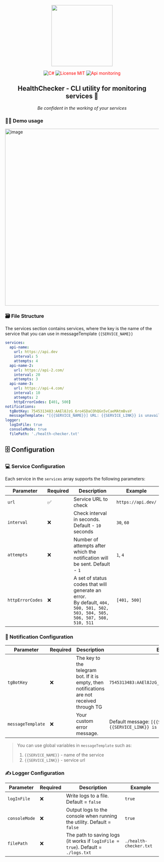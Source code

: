 <div align="center">
 <img src="https://github.com/user-attachments/assets/43539b07-0ed7-4527-b89f-2a823cd73a88" width="200"  /> 
</div>

<p align="center" style="color: red;">
  <img src="https://img.shields.io/badge/C%23-purple.svg" alt="C#" />
  <img src="https://img.shields.io/badge/License-MIT-white.svg" alt="License MIT">
   <img src="https://img.shields.io/badge/API_MONITORING-red.svg" alt="Api monitoring" />
</p>

<h2 align="center">
  HealthChecker - CLI utility for monitoring services 📱
</h2>

<p align="center">
 <em>Be confident in the working of your services</em>
</p>

### 👨‍💻 Demo usage

<img width="1129" height="578" alt="image" src="https://github.com/user-attachments/assets/583dcbee-f185-4cd4-9279-58d96e9e119b" />


### 🗃️ File Structure

The services section contains services, where the key is the name of the service that you can use in messageTemplate `{{SERVICE_NAME}}`

```yaml
services:
  api-name:
    url: https://api.dev
    interval: 5
    attempts: 4
  api-name-2:
    url: https://api-2.com/
    interval: 20
    attempts: 3
  api-name-3:
    url: https://api-4.com/
    interval: 10
    attempts: 2
    httpErrorCodes: [401, 500]
notifications:
  tgBotKey: 7545313483:AAEl8JzG_6ro4SDaCOhQGn5vCaeMAtmBvaY
  messageTemplate: "[{{SERVICE_NAME}}] URL: {{SERVICE_LINK}} is unavailable at the moment"
logger:
  logInFile: true
  consoleMode: true
  filePath: './health-checker.txt'
```

## 🗄 Configuration

### 💻 Service Configuration

Each service in the `services` array supports the following parameters:

| Parameter | Required | Description | Example |
|-----------|----------|-------------|---------|
| `url` | ✅ | Service URL to check | `https://api.dev/` |
| `interval` | ❌ | Check interval in seconds. Default - `10` seconds | `30`, `60` |
| `attempts` | ❌ | Number of attempts after which the notification will be sent. Default - `1` | `1`, `4` |
| `httpErrorCodes` | ❌ | A set of status codes that will generate an error.<br> By default, `404, 500, 501, 502, 503, 504, 505, 506, 507, 508, 510, 511` | `[401, 500]` |


### 🔔 Notification Configuration

| Parameter | Required | Description | Example |
|-----------|----------|-------------|---------|
| `tgBotKey` | ❌ | The key to the telegram bot. If it is empty, then notifications are not received through TG | `7545313483:AAEl8JzG_6ro4SDaCOhQGn5vCaeMAtmBvaY` |
| `messageTemplate` | ❌ | Your custom error message.  | Default message: `[{{SERVICE_NAME}}] URL: {{SERVICE_LINK}} is unavailable at the moment` |

> You can use global variables in `messageTemplate` such as:
> 1. `{{SERVICE_NAME}}` - name of the service
> 2. `{{SERVICE_LINK}}` - service url

### ✍️ Logger Configuration

| Parameter | Required | Description | Example |
|-----------|----------|-------------|---------|
| `logInFile` | ❌ | Write logs to a file. Default = `false` | `true` |
| `consoleMode` | ❌ |  Output logs to the console when running the utility. Default = `false` | `true` |
| `filePath` | ❌ | The path to saving logs (it works if `logInFile = true`). Default = `./logs.txt` | `./health-checker.txt` |
